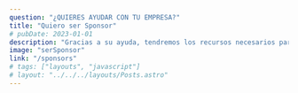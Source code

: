 ```yaml
---
question: "¿QUIERES AYUDAR CON TU EMPRESA?"
title: "Quiero ser Sponsor"
# pubDate: 2023-01-01
description: "Gracias a su ayuda, tendremos los recursos necesarios para continuar nuestra misión y brindar asistencia a quienes más la necesiten. Su apoyo nos permitirá impulsar proyectos que transformarán vidas y brindará nuevas oportunidades a quienes más las precisarán. ¡Juntos, estaremos construyendo un futuro con más esperanza y posibilidades para todos!"
image: "serSponsor"
link: "/sponsors"
# tags: ["layouts", "javascript"]
# layout: "../../../layouts/Posts.astro"
---
```

